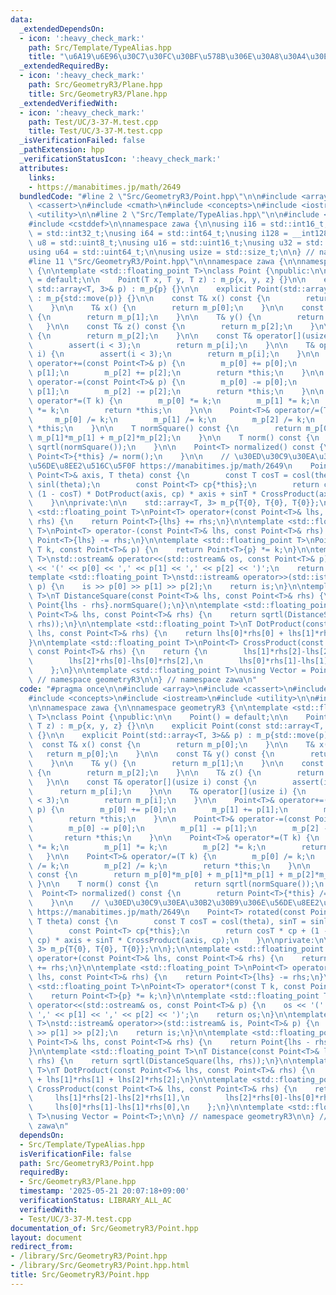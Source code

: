 ```yaml
---
data:
  _extendedDependsOn:
  - icon: ':heavy_check_mark:'
    path: Src/Template/TypeAlias.hpp
    title: "\u6A19\u6E96\u30C7\u30FC\u30BF\u578B\u306E\u30A8\u30A4\u30EA\u30A2\u30B9"
  _extendedRequiredBy:
  - icon: ':heavy_check_mark:'
    path: Src/GeometryR3/Plane.hpp
    title: Src/GeometryR3/Plane.hpp
  _extendedVerifiedWith:
  - icon: ':heavy_check_mark:'
    path: Test/UC/3-37-M.test.cpp
    title: Test/UC/3-37-M.test.cpp
  _isVerificationFailed: false
  _pathExtension: hpp
  _verificationStatusIcon: ':heavy_check_mark:'
  attributes:
    links:
    - https://manabitimes.jp/math/2649
  bundledCode: "#line 2 \"Src/GeometryR3/Point.hpp\"\n\n#include <array>\n#include\
    \ <cassert>\n#include <cmath>\n#include <concepts>\n#include <iostream>\n#include\
    \ <utility>\n\n#line 2 \"Src/Template/TypeAlias.hpp\"\n\n#include <cstdint>\n\
    #include <cstddef>\n\nnamespace zawa {\n\nusing i16 = std::int16_t;\nusing i32\
    \ = std::int32_t;\nusing i64 = std::int64_t;\nusing i128 = __int128_t;\n\nusing\
    \ u8 = std::uint8_t;\nusing u16 = std::uint16_t;\nusing u32 = std::uint32_t;\n\
    using u64 = std::uint64_t;\n\nusing usize = std::size_t;\n\n} // namespace zawa\n\
    #line 11 \"Src/GeometryR3/Point.hpp\"\n\nnamespace zawa {\n\nnamespace geometryR3\
    \ {\n\ntemplate <std::floating_point T>\nclass Point {\npublic:\n\n    Point()\
    \ = default;\n\n    Point(T x, T y, T z) : m_p{x, y, z} {}\n\n    explicit Point(const\
    \ std::array<T, 3>& p) : m_p{p} {}\n\n    explicit Point(std::array<T, 3>&& p)\
    \ : m_p{std::move(p)} {}\n\n    const T& x() const {\n        return m_p[0];\n\
    \    }\n\n    T& x() {\n        return m_p[0];\n    }\n\n    const T& y() const\
    \ {\n        return m_p[1];\n    }\n\n    T& y() {\n        return m_p[1];\n \
    \   }\n\n    const T& z() const {\n        return m_p[2];\n    }\n\n    T& z()\
    \ {\n        return m_p[2];\n    }\n\n    const T& operator[](usize i) const {\n\
    \        assert(i < 3);\n        return m_p[i];\n    }\n\n    T& operator[](usize\
    \ i) {\n        assert(i < 3);\n        return m_p[i];\n    }\n\n    Point<T>&\
    \ operator+=(const Point<T>& p) {\n        m_p[0] += p[0];\n        m_p[1] +=\
    \ p[1];\n        m_p[2] += p[2];\n        return *this;\n    }\n\n    Point<T>&\
    \ operator-=(const Point<T>& p) {\n        m_p[0] -= p[0];\n        m_p[1] -=\
    \ p[1];\n        m_p[2] -= p[2];\n        return *this;\n    }\n\n    Point<T>&\
    \ operator*=(T k) {\n        m_p[0] *= k;\n        m_p[1] *= k;\n        m_p[2]\
    \ *= k;\n        return *this;\n    }\n\n    Point<T>& operator/=(T k) {\n   \
    \     m_p[0] /= k;\n        m_p[1] /= k;\n        m_p[2] /= k;\n        return\
    \ *this;\n    }\n\n    T normSquare() const {\n        return m_p[0]*m_p[0] +\
    \ m_p[1]*m_p[1] + m_p[2]*m_p[2];\n    }\n\n    T norm() const {\n        return\
    \ sqrtl(normSquare());\n    }\n\n    Point<T> normalized() const {\n        return\
    \ Point<T>{*this} /= norm();\n    }\n\n    // \u30ED\u30C9\u30EA\u30B2\u30B9\u306E\
    \u56DE\u8EE2\u516C\u5F0F https://manabitimes.jp/math/2649\n    Point<T> rotated(const\
    \ Point<T>& axis, T theta) const {\n        const T cosT = cosl(theta), sinT =\
    \ sinl(theta);\n        const Point<T> cp{*this};\n        return cosT * cp +\
    \ (1 - cosT) * DotProduct(axis, cp) * axis + sinT * CrossProduct(axis, cp);\n\
    \    }\n\nprivate:\n\n    std::array<T, 3> m_p{T{0}, T{0}, T{0}};\n\n};\n\ntemplate\
    \ <std::floating_point T>\nPoint<T> operator+(const Point<T>& lhs, const Point<T>&\
    \ rhs) {\n    return Point<T>{lhs} += rhs;\n}\n\ntemplate <std::floating_point\
    \ T>\nPoint<T> operator-(const Point<T>& lhs, const Point<T>& rhs) {\n    return\
    \ Point<T>{lhs} -= rhs;\n}\n\ntemplate <std::floating_point T>\nPoint<T> operator*(const\
    \ T k, const Point<T>& p) {\n    return Point<T>{p} *= k;\n}\n\ntemplate <std::floating_point\
    \ T>\nstd::ostream& operator<<(std::ostream& os, const Point<T>& p) {\n    os\
    \ << '(' << p[0] << ',' << p[1] << ',' << p[2] << ')';\n    return os;\n}\n\n\
    template <std::floating_point T>\nstd::istream& operator>>(std::istream& is, Point<T>&\
    \ p) {\n    is >> p[0] >> p[1] >> p[2];\n    return is;\n}\n\ntemplate <std::floating_point\
    \ T>\nT DistanceSquare(const Point<T>& lhs, const Point<T>& rhs) {\n    return\
    \ Point{lhs - rhs}.normSquare();\n}\n\ntemplate <std::floating_point T>\nT Distance(const\
    \ Point<T>& lhs, const Point<T>& rhs) {\n    return sqrtl(DistanceSquare(lhs,\
    \ rhs));\n}\n\ntemplate <std::floating_point T>\nT DotProduct(const Point<T>&\
    \ lhs, const Point<T>& rhs) {\n    return lhs[0]*rhs[0] + lhs[1]*rhs[1] + lhs[2]*rhs[2];\n\
    }\n\ntemplate <std::floating_point T>\nPoint<T> CrossProduct(const Point<T>& lhs,\
    \ const Point<T>& rhs) {\n    return {\n        lhs[1]*rhs[2]-lhs[2]*rhs[1],\n\
    \        lhs[2]*rhs[0]-lhs[0]*rhs[2],\n        lhs[0]*rhs[1]-lhs[1]*rhs[0],\n\
    \    };\n}\n\ntemplate <std::floating_point T>\nusing Vector = Point<T>;\n\n}\
    \ // namespace geometryR3\n\n} // namespace zawa\n"
  code: "#pragma once\n\n#include <array>\n#include <cassert>\n#include <cmath>\n\
    #include <concepts>\n#include <iostream>\n#include <utility>\n\n#include \"../Template/TypeAlias.hpp\"\
    \n\nnamespace zawa {\n\nnamespace geometryR3 {\n\ntemplate <std::floating_point\
    \ T>\nclass Point {\npublic:\n\n    Point() = default;\n\n    Point(T x, T y,\
    \ T z) : m_p{x, y, z} {}\n\n    explicit Point(const std::array<T, 3>& p) : m_p{p}\
    \ {}\n\n    explicit Point(std::array<T, 3>&& p) : m_p{std::move(p)} {}\n\n  \
    \  const T& x() const {\n        return m_p[0];\n    }\n\n    T& x() {\n     \
    \   return m_p[0];\n    }\n\n    const T& y() const {\n        return m_p[1];\n\
    \    }\n\n    T& y() {\n        return m_p[1];\n    }\n\n    const T& z() const\
    \ {\n        return m_p[2];\n    }\n\n    T& z() {\n        return m_p[2];\n \
    \   }\n\n    const T& operator[](usize i) const {\n        assert(i < 3);\n  \
    \      return m_p[i];\n    }\n\n    T& operator[](usize i) {\n        assert(i\
    \ < 3);\n        return m_p[i];\n    }\n\n    Point<T>& operator+=(const Point<T>&\
    \ p) {\n        m_p[0] += p[0];\n        m_p[1] += p[1];\n        m_p[2] += p[2];\n\
    \        return *this;\n    }\n\n    Point<T>& operator-=(const Point<T>& p) {\n\
    \        m_p[0] -= p[0];\n        m_p[1] -= p[1];\n        m_p[2] -= p[2];\n \
    \       return *this;\n    }\n\n    Point<T>& operator*=(T k) {\n        m_p[0]\
    \ *= k;\n        m_p[1] *= k;\n        m_p[2] *= k;\n        return *this;\n \
    \   }\n\n    Point<T>& operator/=(T k) {\n        m_p[0] /= k;\n        m_p[1]\
    \ /= k;\n        m_p[2] /= k;\n        return *this;\n    }\n\n    T normSquare()\
    \ const {\n        return m_p[0]*m_p[0] + m_p[1]*m_p[1] + m_p[2]*m_p[2];\n   \
    \ }\n\n    T norm() const {\n        return sqrtl(normSquare());\n    }\n\n  \
    \  Point<T> normalized() const {\n        return Point<T>{*this} /= norm();\n\
    \    }\n\n    // \u30ED\u30C9\u30EA\u30B2\u30B9\u306E\u56DE\u8EE2\u516C\u5F0F\
    \ https://manabitimes.jp/math/2649\n    Point<T> rotated(const Point<T>& axis,\
    \ T theta) const {\n        const T cosT = cosl(theta), sinT = sinl(theta);\n\
    \        const Point<T> cp{*this};\n        return cosT * cp + (1 - cosT) * DotProduct(axis,\
    \ cp) * axis + sinT * CrossProduct(axis, cp);\n    }\n\nprivate:\n\n    std::array<T,\
    \ 3> m_p{T{0}, T{0}, T{0}};\n\n};\n\ntemplate <std::floating_point T>\nPoint<T>\
    \ operator+(const Point<T>& lhs, const Point<T>& rhs) {\n    return Point<T>{lhs}\
    \ += rhs;\n}\n\ntemplate <std::floating_point T>\nPoint<T> operator-(const Point<T>&\
    \ lhs, const Point<T>& rhs) {\n    return Point<T>{lhs} -= rhs;\n}\n\ntemplate\
    \ <std::floating_point T>\nPoint<T> operator*(const T k, const Point<T>& p) {\n\
    \    return Point<T>{p} *= k;\n}\n\ntemplate <std::floating_point T>\nstd::ostream&\
    \ operator<<(std::ostream& os, const Point<T>& p) {\n    os << '(' << p[0] <<\
    \ ',' << p[1] << ',' << p[2] << ')';\n    return os;\n}\n\ntemplate <std::floating_point\
    \ T>\nstd::istream& operator>>(std::istream& is, Point<T>& p) {\n    is >> p[0]\
    \ >> p[1] >> p[2];\n    return is;\n}\n\ntemplate <std::floating_point T>\nT DistanceSquare(const\
    \ Point<T>& lhs, const Point<T>& rhs) {\n    return Point{lhs - rhs}.normSquare();\n\
    }\n\ntemplate <std::floating_point T>\nT Distance(const Point<T>& lhs, const Point<T>&\
    \ rhs) {\n    return sqrtl(DistanceSquare(lhs, rhs));\n}\n\ntemplate <std::floating_point\
    \ T>\nT DotProduct(const Point<T>& lhs, const Point<T>& rhs) {\n    return lhs[0]*rhs[0]\
    \ + lhs[1]*rhs[1] + lhs[2]*rhs[2];\n}\n\ntemplate <std::floating_point T>\nPoint<T>\
    \ CrossProduct(const Point<T>& lhs, const Point<T>& rhs) {\n    return {\n   \
    \     lhs[1]*rhs[2]-lhs[2]*rhs[1],\n        lhs[2]*rhs[0]-lhs[0]*rhs[2],\n   \
    \     lhs[0]*rhs[1]-lhs[1]*rhs[0],\n    };\n}\n\ntemplate <std::floating_point\
    \ T>\nusing Vector = Point<T>;\n\n} // namespace geometryR3\n\n} // namespace\
    \ zawa\n"
  dependsOn:
  - Src/Template/TypeAlias.hpp
  isVerificationFile: false
  path: Src/GeometryR3/Point.hpp
  requiredBy:
  - Src/GeometryR3/Plane.hpp
  timestamp: '2025-05-21 20:07:18+09:00'
  verificationStatus: LIBRARY_ALL_AC
  verifiedWith:
  - Test/UC/3-37-M.test.cpp
documentation_of: Src/GeometryR3/Point.hpp
layout: document
redirect_from:
- /library/Src/GeometryR3/Point.hpp
- /library/Src/GeometryR3/Point.hpp.html
title: Src/GeometryR3/Point.hpp
---
```

